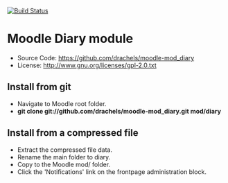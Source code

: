 
[![Build Status](https://travis-ci.org/drachels/moodle-mod_diary.svg?branch=master)](https://travis-ci.org/drachels/moodle-mod_diary)

# Moodle Diary module
- Source Code: https://github.com/drachels/moodle-mod_diary
- License: http://www.gnu.org/licenses/gpl-2.0.txt

## Install from git
- Navigate to Moodle root folder.
- **git clone git://github.com/drachels/moodle-mod_diary.git mod/diary**

## Install from a compressed file
- Extract the compressed file data.
- Rename the main folder to diary.
- Copy to the Moodle mod/ folder.
- Click the 'Notifications' link on the frontpage administration block.

